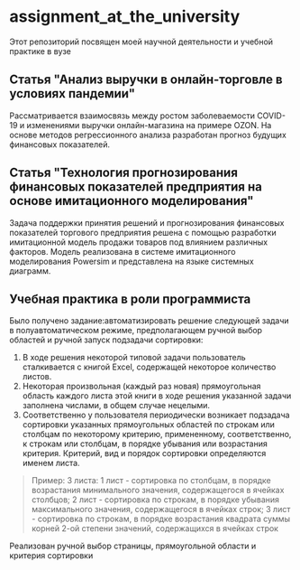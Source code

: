 # assignment_at_the_university
Этот репозиторий посвящен моей научной деятельности и учебной практике в вузе
## Статья "Анализ выручки в онлайн-торговле в условиях пандемии"
Рассматривается взаимосвязь между ростом заболеваемости COVID-19 и изменениями выручки онлайн-магазина на примере OZON. На основе методов регрессионного анализа разработан прогноз будущих финансовых показателей. 
## Статья "Технология прогнозирования финансовых показателей предприятия на основе имитационного моделирования"
Задача поддержки принятия решений и прогнозирования финансовых показателей торгового предприятия решена с помощью разработки имитационной модель продажи товаров под влиянием различных факторов. Модель реализована в системе имитационного моделирования Powersim и представлена на языке системных диаграмм.
## Учебная практика в роли программиста
Было получено задание:автоматизировать решение следующей задачи в полуавтоматическом режиме, предполагающем ручной выбор областей и ручной запуск подзадачи сортировки:
1) В ходе решения некоторой типовой задачи пользователь сталкивается с книгой Excel, содержащей некоторое количество листов.
2) Некоторая произвольная (каждый раз новая) прямоугольная область каждого листа этой книги в ходе решения указанной задачи заполнена числами, в общем случае нецелыми.
3) Соответственно у пользователя периодически возникает подзадача сортировки указанных прямоугольных областей по строкам или столбцам по некоторому критерию, примененному, соответственно, к строкам или столбцам, в порядке убывания или возрастания критерия. Критерий, вид и порядок сортировки определяются именем листа.
> Пример:
3 листа:
1 лист - сортировка по столбцам, в порядке возрастания минимального значения, содержащегося в ячейках столбцов; 
2 лист - сортировка по строкам, в порядке убывания максимального значения, содержащегося в ячейках строк;
3 лист - сортировка по строкам, в порядке возрастания квадрата суммы корней 2-ой степени значений, содержащихся в ячейках строк

Реализован ручной выбор страницы, прямоугольной области и критерия сортировки
